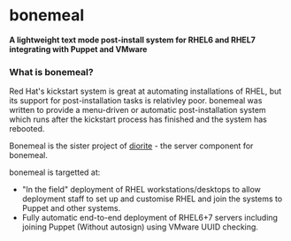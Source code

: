 # bonemeal

__A lightweight text mode post-install system for RHEL6 and RHEL7 integrating with Puppet and VMware__

### What is bonemeal?

Red Hat's kickstart system is great at automating installations of RHEL, but its support for post-installation tasks is relativley poor. bonemeal was written to provide a menu-driven or automatic post-installation system which runs after the kickstart process has finished and the system has rebooted.

Bonemeal is the sister project of [diorite](https://github.com/southampton/diorite) - the server component for bonemeal.

bonemeal is targetted at:

- "In the field" deployment of RHEL workstations/desktops to allow deployment staff to set up and customise RHEL and join the systems to Puppet and other systems.
- Fully automatic end-to-end deployment of RHEL6+7 servers including joining Puppet (Without autosign) using VMware UUID checking.
